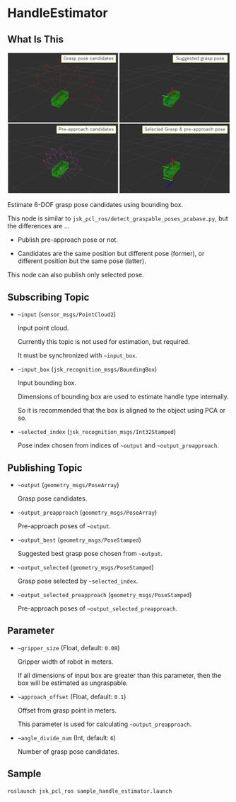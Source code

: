 # HandleEstimator

## What Is This
![](images/handle_estimator.png)

Estimate 6-DOF grasp pose candidates using bounding box.

This node is similar to `jsk_pcl_ros/detect_graspable_poses_pcabase.py`, but the differences are ...

* Publish pre-approach pose or not.

* Candidates are the same position but different pose (former), or different position but the same pose (latter).

This node can also publish only selected pose.


## Subscribing Topic

* `~input` (`sensor_msgs/PointCloud2`)

  Input point cloud.

  Currently this topic is not used for estimation, but required.

  It must be synchronized with `~input_box`.

* `~input_box` (`jsk_recognition_msgs/BoundingBox`)

  Input bounding box.

  Dimensions of bounding box are used to estimate handle type internally.

  So it is recommended that the box is aligned to the object using PCA or so.

* `~selected_index` (`jsk_recognition_msgs/Int32Stamped`)

  Pose index chosen from indices of `~output` and `~output_preapproach`.


## Publishing Topic

* `~output` (`geometry_msgs/PoseArray`)

  Grasp pose candidates.

* `~output_preapproach` (`geometry_msgs/PoseArray`)

  Pre-approach poses of `~output`.

* `~output_best` (`geometry_msgs/PoseStamped`)

  Suggested best grasp pose chosen from `~output`.

* `~output_selected` (`geometry_msgs/PoseStamped`)

  Grasp pose selected by `~selected_index`.

* `~output_selected_preapproach` (`geometry_msgs/PoseStamped`)

  Pre-approach poses of `~output_selected_preapproach`.


## Parameter

* `~gripper_size` (Float, default: `0.08`)

  Gripper width of robot in meters.

  If all dimensions of input box are greater than this parameter, then the box will be estimated as ungraspable.

* `~approach_offset` (Float, default: `0.1`)

  Offset from grasp point in meters.

  This parameter is used for calculating `~output_preapproach`.

* `~angle_divide_num` (Int, default: `6`)

  Number of grasp pose candidates.


## Sample

```bash
roslaunch jsk_pcl_ros sample_handle_estimator.launch
```
